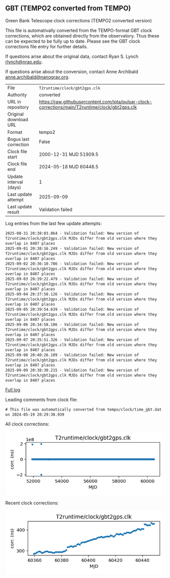 
## GBT (TEMPO2 converted from TEMPO)

Green Bank Telescope clock corrections (TEMPO2 converted version)

This file is automativally converted from the TEMPO-format GBT
clock corrections, which are obtained directly from the observatory.
Thus these can be expected to be fully up to date. Please see the
GBT clock corrections file entry for further details.

If questions arise about the original data, contact Ryan S. Lynch
<rlynch@nrao.edu>.

If questions arise about the conversion, contact Anne Archibald
<anne.archibald@nanograv.org>.

|     |     |
|:--- |:--- |
| File | `T2runtime/clock/gbt2gps.clk` |
| Authority | converted |
| URL in repository | <https://raw.githubusercontent.com/ipta/pulsar-clock-corrections/main/T2runtime/clock/gbt2gps.clk> |
| Original download URL | <None> |
| Format | tempo2 |
| Bogus last correction | False |
| Clock file start | 2000-12-31 MJD 51909.5 |
| Clock file end | 2024-05-18 MJD 60448.5 |
| Update interval (days) | 1 |
| Last update attempt | 2025-09-09 |
| Last update result | Validation failed |

Log entries from the last few update attempts:
```
2025-08-31 20:38:03.864 - Validation failed: New version of T2runtime/clock/gbt2gps.clk MJDs differ from old version where they overlap in 8407 places
2025-09-01 20:38:16.249 - Validation failed: New version of T2runtime/clock/gbt2gps.clk MJDs differ from old version where they overlap in 8407 places
2025-09-02 20:36:10.786 - Validation failed: New version of T2runtime/clock/gbt2gps.clk MJDs differ from old version where they overlap in 8407 places
2025-09-03 20:39:22.479 - Validation failed: New version of T2runtime/clock/gbt2gps.clk MJDs differ from old version where they overlap in 8407 places
2025-09-04 20:37:58.126 - Validation failed: New version of T2runtime/clock/gbt2gps.clk MJDs differ from old version where they overlap in 8407 places
2025-09-05 20:39:54.639 - Validation failed: New version of T2runtime/clock/gbt2gps.clk MJDs differ from old version where they overlap in 8407 places
2025-09-06 20:34:58.186 - Validation failed: New version of T2runtime/clock/gbt2gps.clk MJDs differ from old version where they overlap in 8407 places
2025-09-07 20:35:51.326 - Validation failed: New version of T2runtime/clock/gbt2gps.clk MJDs differ from old version where they overlap in 8407 places
2025-09-08 20:40:26.109 - Validation failed: New version of T2runtime/clock/gbt2gps.clk MJDs differ from old version where they overlap in 8407 places
2025-09-09 20:38:30.215 - Validation failed: New version of T2runtime/clock/gbt2gps.clk MJDs differ from old version where they overlap in 8407 places
```
[Full log](https://raw.githubusercontent.com/ipta/pulsar-clock-corrections/main/log/T2runtime/clock/gbt2gps.clk.log)

Leading comments from clock file:

    # This file was automatically converted from tempo/clock/time_gbt.dat on 2024-05-19 20:29:30.939



All clock corrections:

![plot of all clock corrections](gbt2gps.clk.png "All corrections")

Recent clock corrections:

![plot of recent clock corrections](gbt2gps.clk.short.png "Recent corrections")

